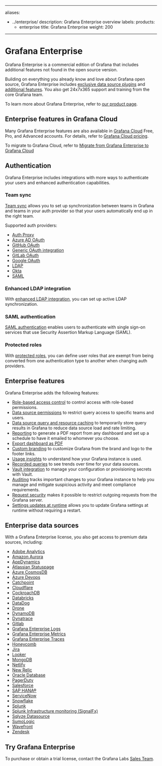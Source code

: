 -----

aliases:

- ../enterprise/
  description: Grafana Enterprise overview
  labels:
  products:
  - enterprise
    title: Grafana Enterprise
    weight: 200

-----

# Grafana Enterprise

Grafana Enterprise is a commercial edition of Grafana that includes additional features not found in the open source version.

Building on everything you already know and love about Grafana open source, Grafana Enterprise includes [exclusive data source plugins](#enterprise-data-sources) and [additional features](#enterprise-features). You also get 24x7x365 support and training from the core Grafana team.

To learn more about Grafana Enterprise, refer to [our product page](/enterprise).

## Enterprise features in Grafana Cloud

Many Grafana Enterprise features are also available in [Grafana Cloud](/docs/grafana-cloud) Free, Pro, and Advanced accounts. For details, refer to [Grafana Cloud pricing](/pricing/#featuresTable).

To migrate to Grafana Cloud, refer to [Migrate from Grafana Enterprise to Grafana Cloud](/docs/grafana/\<GRAFANA_VERSION\>/administration/migration-guide/)

## Authentication

Grafana Enterprise includes integrations with more ways to authenticate your users and enhanced authentication capabilities.

### Team sync

[Team sync](/docs/grafana/\<GRAFANA_VERSION\>/setup-grafana/configure-security/configure-team-sync/) allows you to set up synchronization between teams in Grafana and teams in your auth provider so that your users automatically end up in the right team.

Supported auth providers:

- [Auth Proxy](https://grafana.com/docs/grafana/\<GRAFANA_VERSION\>/setup-grafana/configure-security/configure-authentication/auth-proxy#team-sync-enterprise-only)
- [Azure AD OAuth](https://grafana.com/docs/grafana/\<GRAFANA_VERSION\>/setup-grafana/configure-security/configure-authentication/azuread/#team-sync-enterprise-only)
- [GitHub OAuth](https://grafana.com/docs/grafana/\<GRAFANA_VERSION\>/setup-grafana/configure-security/configure-authentication/github/#configure-team-synchronization)
- [Generic OAuth integration](https://grafana.com/docs/grafana/\<GRAFANA_VERSION\>/configure-security/configure-authentication/generic-oauth#configure-team-synchronization)
- [GitLab OAuth](https://grafana.com/docs/grafana/\<GRAFANA_VERSION\>/setup-grafana/configure-security/configure-authentication/gitlab/#configure-team-synchronization)
- [Google OAuth](https://grafana.com/docs/grafana/\<GRAFANA_VERSION\>/configure-security/configure-authentication/google#configure-team-synchronization)
- [LDAP](https://grafana.com/docs/grafana/\<GRAFANA_VERSION\>/setup-grafana/configure-security/configure-authentication/enhanced-ldap/#ldap-group-synchronization-for-teams)
- [Okta](https://grafana.com/docs/grafana/\<GRAFANA_VERSION\>/setup-grafana/configure-security/configure-authentication/okta#configure-team-synchronization-enterprise-only)
- [SAML](https://grafana.com/docs/grafana/\<GRAFANA_VERSION\>/setup-grafana/configure-security/configure-authentication/saml#configure-team-sync)

### Enhanced LDAP integration

With [enhanced LDAP integration](/docs/grafana/\<GRAFANA_VERSION\>/setup-grafana/configure-security/configure-authentication/enhanced-ldap/), you can set up active LDAP synchronization.

### SAML authentication

[SAML authentication](/docs/grafana/\<GRAFANA_VERSION\>/setup-grafana/configure-security/configure-authentication/saml/) enables users to authenticate with single sign-on services that use Security Assertion Markup Language (SAML).

### Protected roles

With [protected roles](/docs/grafana/\<GRAFANA_VERSION\>/setup-grafana/configure-security/configure-authentication/#protected-roles), you can define user roles that are exempt from being converted from one authentication type to another when changing auth providers.

## Enterprise features

Grafana Enterprise adds the following features:

- [Role-based access control](https://grafana.com/docs/grafana/\<GRAFANA_VERSION\>/administration/roles-and-permissions/access-control/) to control access with role-based permissions.
- [Data source permissions](https://grafana.com/docs/grafana/\<GRAFANA_VERSION\>/administration/data-source-management/#data-source-permissions) to restrict query access to specific teams and users.
- [Data source query and resource caching](https://grafana.com/docs/grafana/\<GRAFANA_VERSION\>/administration/data-source-management/#query-and-resource-caching) to temporarily store query results in Grafana to reduce data source load and rate limiting.
- [Reporting](https://grafana.com/docs/grafana/\<GRAFANA_VERSION\>/dashboards/create-reports/) to generate a PDF report from any dashboard and set up a schedule to have it emailed to whomever you choose.
- [Export dashboard as PDF](https://grafana.com/docs/grafana/\<GRAFANA_VERSION\>/dashboards/share-dashboards-panels/#export-a-dashboard-as-pdf)
- [Custom branding](https://grafana.com/docs/grafana/\<GRAFANA_VERSION\>/setup-grafana/configure-grafana/configure-custom-branding/) to customize Grafana from the brand and logo to the footer links.
- [Usage insights](https://grafana.com/docs/grafana/\<GRAFANA_VERSION\>/dashboards/assess-dashboard-usage/) to understand how your Grafana instance is used.
- [Recorded queries](https://grafana.com/docs/grafana/\<GRAFANA_VERSION\>/administration/recorded-queries/) to see trends over time for your data sources.
- [Vault integration](https://grafana.com/docs/grafana/\<GRAFANA_VERSION\>/setup-grafana/configure-security/configure-database-encryption/#encrypting-your-database-with-a-key-from-a-key-management-service-kms) to manage your configuration or provisioning secrets with Vault.
- [Auditing](https://grafana.com/docs/grafana/\<GRAFANA_VERSION\>/setup-grafana/configure-security/audit-grafana/) tracks important changes to your Grafana instance to help you manage and mitigate suspicious activity and meet compliance requirements.
- [Request security](https://grafana.com/docs/grafana/\<GRAFANA_VERSION\>/setup-grafana/configure-security/configure-request-security/) makes it possible to restrict outgoing requests from the Grafana server.
- [Settings updates at runtime](https://grafana.com/docs/grafana/\<GRAFANA_VERSION\>/setup-grafana/configure-grafana/settings-updates-at-runtime/) allows you to update Grafana settings at runtime without requiring a restart.

## Enterprise data sources

With a Grafana Enterprise license, you also get access to premium data sources, including:

- [Adobe Analytics](/grafana/plugins/grafana-adobeanalytics-datasource)
- [Amazon Aurora](/grafana/plugins/grafana-aurora-datasource)
- [AppDynamics](/grafana/plugins/dlopes7-appdynamics-datasource)
- [Atlassian Statuspage](/grafana/plugins/grafana-atlassianstatuspage-datasource)
- [Azure CosmosDB](/grafana/plugins/grafana-azurecosmosdb-datasource)
- [Azure Devops](/grafana/plugins/grafana-azuredevops-datasource)
- [Catchpoint](/grafana/plugins/grafana-catchpoint-datasource)
- [Cloudflare](/grafana/plugins/grafana-cloudflare-datasource)
- [CockroachDB](/grafana/plugins/grafana-cockroachdb-datasource)
- [Databricks](/grafana/plugins/grafana-databricks-datasource)
- [DataDog](/grafana/plugins/grafana-datadog-datasource)
- [Drone](/grafana/plugins/grafana-drone-datasource)
- [DynamoDB](/grafana/plugins/grafana-dynamodb-datasource/)
- [Dynatrace](/grafana/plugins/grafana-dynatrace-datasource)
- [Gitlab](/grafana/plugins/grafana-gitlab-datasource)
- [Grafana Enterprise Logs](/grafana/plugins/grafana-enterprise-logs-app/)
- [Grafana Enterprise Metrics](/grafana/plugins/grafana-metrics-enterprise-app/)
- [Grafana Enterprise Traces](/grafana/plugins/grafana-enterprise-traces-app/)
- [Honeycomb](/grafana/plugins/grafana-honeycomb-datasource)
- [Jira](/grafana/plugins/grafana-jira-datasource)
- [Looker](/grafana/plugins/grafana-looker-datasource/)
- [MongoDB](/grafana/plugins/grafana-mongodb-datasource)
- [Netlify](/grafana/plugins/grafana-netlify-datasource)
- [New Relic](/grafana/plugins/grafana-newrelic-datasource)
- [Oracle Database](/grafana/plugins/grafana-oracle-datasource)
- [PagerDuty](/grafana/plugins/grafana-pagerduty-datasource)
- [Salesforce](/grafana/plugins/grafana-salesforce-datasource)
- [SAP HANA®](/grafana/plugins/grafana-saphana-datasource)
- [ServiceNow](/grafana/plugins/grafana-servicenow-datasource)
- [Snowflake](/grafana/plugins/grafana-snowflake-datasource)
- [Splunk](/grafana/plugins/grafana-splunk-datasource)
- [Splunk Infrastructure monitoring (SignalFx)](/grafana/plugins/grafana-splunk-monitoring-datasource)
- [Sqlyze Datasource](/grafana/plugins/grafana-odbc-datasource)
- [SumoLogic](/grafana/plugins/grafana-sumologic-datasource)
- [Wavefront](/grafana/plugins/grafana-wavefront-datasource)
- [Zendesk](/grafana/plugins/grafana-zendesk-datasource)

## Try Grafana Enterprise

To purchase or obtain a trial license, contact the Grafana Labs [Sales Team](/contact?about=grafana-enterprise-stack).

